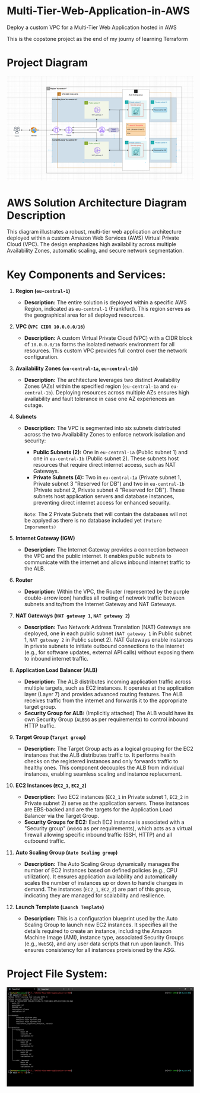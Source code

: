 # Multi-Tier-Web-Application-in-AWS
Deploy a custom VPC for a Multi-Tier Web Application hosted in AWS

This is the copstone project as the end of my journy of learning Terraform

# Project Diagram

![Terraform_Capstone_Project_Diagram](./Assets/Diagram%20picture.png)

# AWS Solution Architecture Diagram Description

This diagram illustrates a robust, multi-tier web application architecture deployed within a custom Amazon Web Services (AWS) Virtual Private Cloud (VPC). The design emphasizes high availability across multiple Availability Zones, automatic scaling, and secure network segmentation.

# Key Components and Services:

1.  **Region (`eu-central-1`)**
    * **Description:** The entire solution is deployed within a specific AWS Region, indicated as `eu-central-1` (Frankfurt). This region serves as the geographical area for all deployed resources.

2.  **VPC (`VPC CIDR 10.0.0.0/16`)**
    * **Description:** A custom Virtual Private Cloud (VPC) with a CIDR block of `10.0.0.0/16` forms the isolated network environment for all resources. This custom VPC provides full control over the network configuration.

3.  **Availability Zones (`eu-central-1a`, `eu-central-1b`)**
    * **Description:** The architecture leverages two distinct Availability Zones (AZs) within the specified region (`eu-central-1a` and `eu-central-1b`). Deploying resources across multiple AZs ensures high availability and fault tolerance in case one AZ experiences an outage.

4.  **Subnets**
    * **Description:** The VPC is segmented into six subnets distributed across the two Availability Zones to enforce network isolation and security:
        * **Public Subnets (2):** One in `eu-central-1a` (Public subnet 1) and one in `eu-central-1b` (Public subnet 2). These subnets host resources that require direct internet access, such as NAT Gateways.
        * **Private Subnets (4):** Two in `eu-central-1a` (Private subnet 1, Private subnet 3 "Reserved for DB") and two in `eu-central-1b` (Private subnet 2, Private subnet 4 "Reserved for DB"). These subnets host application servers and database instances, preventing direct internet access for enhanced security.
        
        `Note`: The 2 Private Subnets thet will contain the databases will not be applyed as there is no database included yet `(Future Imporvments)`

5.  **Internet Gateway (IGW)**
    * **Description:** The Internet Gateway provides a connection between the VPC and the public internet. It enables public subnets to communicate with the internet and allows inbound internet traffic to the ALB.

6.  **Router**
    * **Description:** Within the VPC, the Router (represented by the purple double-arrow icon) handles all routing of network traffic between subnets and to/from the Internet Gateway and NAT Gateways.

7.  **NAT Gateways (`NAT gateway 1`, `NAT gateway 2`)**
    * **Description:** Two Network Address Translation (NAT) Gateways are deployed, one in each public subnet (`NAT gateway 1` in Public subnet 1, `NAT gateway 2` in Public subnet 2). NAT Gateways enable instances in private subnets to initiate outbound connections to the internet (e.g., for software updates, external API calls) without exposing them to inbound internet traffic.

8.  **Application Load Balancer (ALB)**
    * **Description:** The ALB distributes incoming application traffic across multiple targets, such as EC2 instances. It operates at the application layer (Layer 7) and provides advanced routing features. The ALB receives traffic from the internet and forwards it to the appropriate target group.
    * **Security Group for ALB:** (Implicitly attached) The ALB would have its own Security Group (`ALBSG` as per requirements) to control inbound HTTP traffic.

9.  **Target Group (`Target group`)**
    * **Description:** The Target Group acts as a logical grouping for the EC2 instances that the ALB distributes traffic to. It performs health checks on the registered instances and only forwards traffic to healthy ones. This component decouples the ALB from individual instances, enabling seamless scaling and instance replacement.

10. **EC2 Instances (`EC2_1`, `EC2_2`)**
    * **Description:** Two EC2 instances (`EC2_1` in Private subnet 1, `EC2_2` in Private subnet 2) serve as the application servers. These instances are EBS-backed and are the targets for the Application Load Balancer via the Target Group.
    * **Security Groups for EC2:** Each EC2 instance is associated with a "Security group" (`WebSG` as per requirements), which acts as a virtual firewall allowing specific inbound traffic (SSH, HTTP) and all outbound traffic.

11. **Auto Scaling Group (`Auto Scaling group`)**
    * **Description:** The Auto Scaling Group dynamically manages the number of EC2 instances based on defined policies (e.g., CPU utilization). It ensures application availability and automatically scales the number of instances up or down to handle changes in demand. The instances (`EC2_1`, `EC2_2`) are part of this group, indicating they are managed for scalability and resilience.

12. **Launch Template (`Launch Template`)**
    * **Description:** This is a configuration blueprint used by the Auto Scaling Group to launch new EC2 instances. It specifies all the details required to create an instance, including the Amazon Machine Image (AMI), instance type, associated Security Groups (e.g., `WebSG`), and any user data scripts that run upon launch. This ensures consistency for all instances provisioned by the ASG.

# Project File System:

![Project_File_System](./Assets/Project%20File%20System.png)